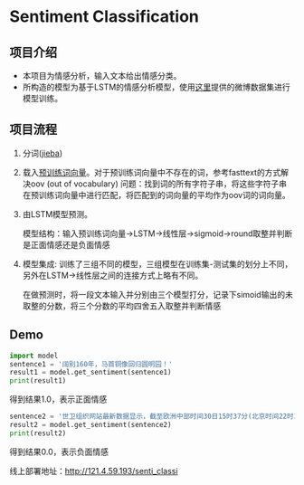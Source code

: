 # Sentiment Classification

## 项目介绍

+ 本项目为情感分析，输入文本给出情感分类。
+ 所构造的模型为基于LSTM的情感分析模型，使用[这里](https://github.com/CLUEbenchmark/CLUEDatasetSearch#%E6%83%85%E6%84%9F%E5%88%86%E6%9E%90)提供的微博数据集进行模型训练。

## 项目流程

1. 分词([jieba](https://github.com/fxsjy/jieba))

2. 载入[预训练词向量](https://github.com/Embedding/Chinese-Word-Vectors)。对于预训练词向量中不存在的词，参考fasttext的方式解决oov (out of vocabulary) 问题：找到词的所有字符子串，将这些字符子串在预训练词向量中进行匹配，将匹配到的词向量的平均作为oov词的词向量。

3. 由LSTM模型预测。

   模型结构：输入预训练词向量->LSTM->线性层->sigmoid->round取整并判断是正面情感还是负面情感

4. 模型集成: 训练了三组不同的模型，三组模型在训练集-测试集的划分上不同，另外在LSTM->线性层之间的连接方式上略有不同。

   在做预测时，将一段文本输入并分别由三个模型打分，记录下simoid输出的未取整的分数，将三个分数的平均四舍五入取整并判断情感

## Demo

```python
import model
sentence1 = '阔别160年，马首铜像回归圆明园！'
result1 = model.get_sentiment(sentence1)
print(result1)
```

得到结果1.0，表示正面情感

```python
sentence2 = '世卫组织网站最新数据显示，截至欧洲中部时间30日15时37分(北京时间22时37分)，全球确诊病例较前一日增加496892例，达到62363527例；死亡病例增加7697例，达到1456687例。'
result2 = model.get_sentiment(sentence2)
print(result2)
```

得到结果0.0，表示负面情感

线上部署地址：http://121.4.59.193/senti_classi